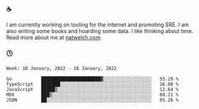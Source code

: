### ☕

I am currently working on tooling for the internet and promoting SRE. I am also writing some books and hoarding some data. I like thinking about time. Read more about me at [natwelch.com](https://natwelch.com).

### 🕒

<!--START_SECTION:waka-->
```text
Week: 10 January, 2022 - 16 January, 2022

Go           ██████████████████████▓░░░░░░░░░░░░░░░░░░   55.29 % 
TypeScript   ███████░░░░░░░░░░░░░░░░░░░░░░░░░░░░░░░░░░   16.80 % 
JavaScript   █████▒░░░░░░░░░░░░░░░░░░░░░░░░░░░░░░░░░░░   12.64 % 
MDX          ███▒░░░░░░░░░░░░░░░░░░░░░░░░░░░░░░░░░░░░░   08.21 % 
JSON         ██░░░░░░░░░░░░░░░░░░░░░░░░░░░░░░░░░░░░░░░   05.26 % 
```
<!--END_SECTION:waka-->
